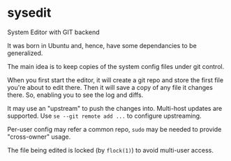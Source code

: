 # sysedit
System Editor with GIT backend

It was born in Ubuntu and, hence, have some dependancies to be generalized.


The main idea is to keep copies of the system config files under git control.

When you first start the editor, it will create a git repo and store the first file you're about to edit there.
Then it will save a copy of any file it changes there.
So, enabling you to see the log and diffs.

It may use an "upstream" to push the changes into. Multi-host updates are supported.
Use `se --git remote add ...` to configure upstreaming.

Per-user config may refer a common repo, `sudo` may be needed to provide "cross-owner" usage.

The file being edited is locked (by `flock(1)`) to avoid multi-user access.
